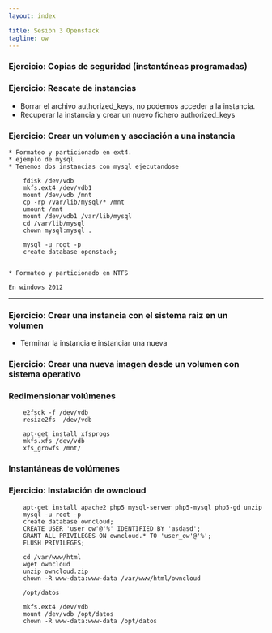 ```yaml
---
layout: index

title: Sesión 3 Openstack	
tagline: ow
---
```


### Ejercicio: Copias de seguridad (instantáneas programadas)
### Ejercicio: Rescate de instancias

* Borrar el archivo authorized_keys, no podemos acceder a la instancia.
* Recuperar la instancia y crear un nuevo fichero authorized_keys

### Ejercicio: Crear un volumen y asociación a una instancia 

	* Formateo y particionado en ext4.
	* ejemplo de mysql	
	* Tenemos dos instancias con mysql ejecutandose

		fdisk /dev/vdb
		mkfs.ext4 /dev/vdb1
		mount /dev/vdb /mnt
		cp -rp /var/lib/mysql/* /mnt
		umount /mnt
		mount /dev/vdb1 /var/lib/mysql
		cd /var/lib/mysql
		chown mysql:mysql .	

		mysql -u root -p
		create database openstack;


	* Formateo y particionado en NTFS 

	En windows 2012

<hr/>

### Ejercicio: Crear una instancia con el sistema raiz en un volumen 

* Terminar la instancia e instanciar una nueva

### Ejercicio: Crear una nueva imagen desde un volumen con sistema operativo

### Redimensionar volúmenes

		e2fsck -f /dev/vdb
		resize2fs  /dev/vdb

		apt-get install xfsprogs
		mkfs.xfs /dev/vdb
		xfs_growfs /mnt/


### Instantáneas de volúmenes

### Ejercicio: Instalación de owncloud

		apt-get install apache2 php5 mysql-server php5-mysql php5-gd unzip
		mysql -u root -p
		create database owncloud;
		CREATE USER 'user_ow'@'%' IDENTIFIED BY 'asdasd';
		GRANT ALL PRIVILEGES ON owncloud.* TO 'user_ow'@'%';
		FLUSH PRIVILEGES;		

		cd /var/www/html
		wget owncloud
		unzip owncloud.zip
		chown -R www-data:www-data /var/www/html/owncloud		

		/opt/datos		

		mkfs.ext4 /dev/vdb
		mount /dev/vdb /opt/datos
		chown -R www-data:www-data /opt/datos

